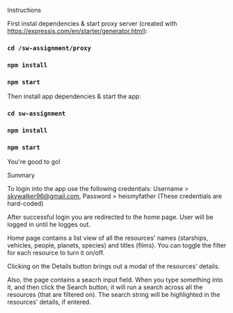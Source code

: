 Instructions

First instal dependencies & start proxy server (created with https://expressjs.com/en/starter/generator.html):
### `cd /sw-assignment/proxy`  
### `npm install`
### `npm start`

Then install app dependencies & start the app:
### `cd sw-assignment`
### `npm install`
### `npm start`

You're good to go!

Summary

To login into the app use the following credentials:
Username > skywalker96@gmail.com,
Password > heismyfather
(These credentials are hard-coded)

After successful login you are redirected to the home page.
User will be logged in until he logges out. 

Home page contains a list view of all the resources' names (starships, vehicles, people, planets, species) and titles (films). 
You can toggle the filter for each resource to turn it on/off. 

Clicking on the Details button brings out a modal of the resources' details. 

Also, the page contains a seacrh input field. 
When you type something into it, and then click the Search button, it will run a search across all the resources (that are filtered on).
The search string will be highlighted in the resources' details, if entered.

